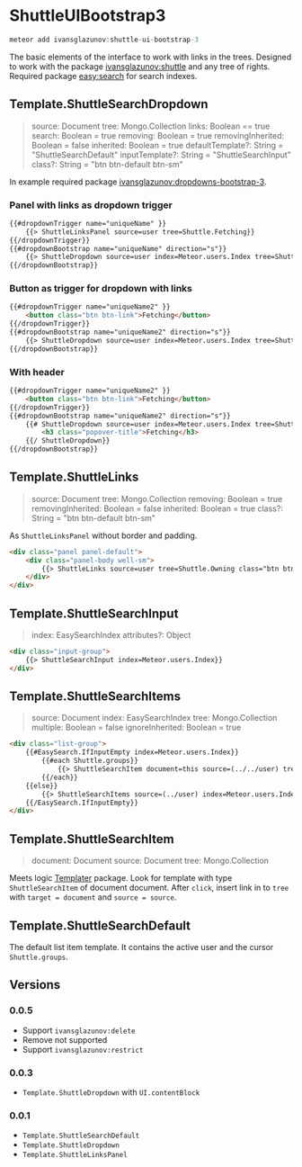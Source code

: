 # ShuttleUIBootstrap3

```js
meteor add ivansglazunov:shuttle-ui-bootstrap-3
```

The basic elements of the interface to work with links in the trees.
Designed to work with the package [ivansglazunov:shuttle](https://github.com/ivansglazunov/meteor-shuttle) and any tree of rights.
Required package [easy:search](https://github.com/matteodem/meteor-easy-search) for search indexes.

## Template.ShuttleSearchDropdown
> source: Document
> tree: Mongo.Collection
> links: Boolean == true
> search: Boolean = true
> removing: Boolean = true
> removingInherited: Boolean = false
> inherited: Boolean = true
> defaultTemplate?: String = "ShuttleSearchDefault"
> inputTemplate?: String = "ShuttleSearchInput"
> class?: String = "btn btn-default btn-sm"

In example required package [ivansglazunov:dropdowns-bootstrap-3](https://github.com/ivansglazunov/meteor-dropdowns-bootstrap-3).

### Panel with links as dropdown trigger

```html
{{#dropdownTrigger name="uniqueName" }}
	{{> ShuttleLinksPanel source=user tree=Shuttle.Fetching}}
{{/dropdownTrigger}}
{{#dropdownBootstrap name="uniqueName" direction="s"}}
	{{> ShuttleDropdown source=user index=Meteor.users.Index tree=Shuttle.Fetching links=false}}
{{/dropdownBootstrap}}
```

### Button as trigger for dropdown with links

```html
{{#dropdownTrigger name="uniqueName2" }}
	<button class="btn btn-link">Fetching</button>
{{/dropdownTrigger}}
{{#dropdownBootstrap name="uniqueName2" direction="s"}}
	{{> ShuttleDropdown source=user index=Meteor.users.Index tree=Shuttle.Fetching}}
{{/dropdownBootstrap}}
```

### With header

```html
{{#dropdownTrigger name="uniqueName2" }}
	<button class="btn btn-link">Fetching</button>
{{/dropdownTrigger}}
{{#dropdownBootstrap name="uniqueName2" direction="s"}}
	{{# ShuttleDropdown source=user index=Meteor.users.Index tree=Shuttle.Fetching}}
		<h3 class="popover-title">Fetching</h3>
	{{/ ShuttleDropdown}}
{{/dropdownBootstrap}}
```

## Template.ShuttleLinks
> source: Document
> tree: Mongo.Collection
> removing: Boolean = true
> removingInherited: Boolean = false
> inherited: Boolean = true
> class?: String = "btn btn-default btn-sm"

As `ShuttleLinksPanel` without border and padding.

```html
<div class="panel panel-default">
	<div class="panel-body well-sm">
		{{> ShuttleLinks source=user tree=Shuttle.Owning class="btn btn-default btn-sm"}}
	</div>
</div>
```

## Template.ShuttleSearchInput
> index: EasySearchIndex
> attributes?: Object

```html
<div class="input-group">
	{{> ShuttleSearchInput index=Meteor.users.Index}}
</div>
```

## Template.ShuttleSearchItems
> source: Document
> index: EasySearchIndex
> tree: Mongo.Collection
> multiple: Boolean = false
> ignoreInherited: Boolean = true

```html
<div class="list-group">
	{{#EasySearch.IfInputEmpty index=Meteor.users.Index}}
		{{#each Shuttle.groups}}
			{{> ShuttleSearchItem document=this source=(../../user) tree=Shuttle.Fetching}}
		{{/each}}
	{{else}}
		{{> ShuttleSearchItems source=(../user) index=Meteor.users.Index tree=Shuttle.Fetching}}
	{{/EasySearch.IfInputEmpty}}
</div>
```

## Template.ShuttleSearchItem
> document: Document
> source: Document
> tree: Mongo.Collection

Meets logic [Templater](https://github.com/ivansglazunov/meteor-templater) package.
Look for template with type `ShuttleSearchItem` of document document.
After `click`, insert link in to `tree` with `target = document` and `source = source`.

## Template.ShuttleSearchDefault
The default list item template.
It contains the active user and the cursor `Shuttle.groups`.

## Versions

### 0.0.5
* Support `ivansglazunov:delete`
* Remove not supported
* Support `ivansglazunov:restrict`

### 0.0.3
* `Template.ShuttleDropdown` with `UI.contentBlock`

### 0.0.1
* `Template.ShuttleSearchDefault`
* `Template.ShuttleDropdown`
* `Template.ShuttleLinksPanel`